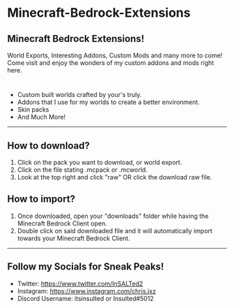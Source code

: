 # Minecraft-Bedrock-Extensions
Minecraft Bedrock Extensions!
-
World Exports, Interesting Addons, Custom Mods and many more to come!
Come visit and enjoy the wonders of my custom addons and mods right here.
#

 - Custom built worlds crafted by your's truly.
 - Addons that I use for my worlds to create a better environment.
 - Skin packs
 - And Much More!

--------------------------------------------------------------------------------
How to download?
-
1. Click on the pack you want to download, or world export.
2. Click on the file stating .mcpack or .mcworld.
3. Look at the top right and click "raw" OR click the download raw file.

How to import?
-
1. Once downloaded, open your "downloads" folder while having the Minecraft Bedrock Client open.
2. Double click on said downloaded file and it will automatically import towards your Minecraft Bedrock Client.
--------------------------------------------------------------------------------
Follow my Socials for Sneak Peaks!
-
- Twitter:
https://www.twitter.com/InSALTed2
- Instagram:
https://www.instagram.com/chris.jxz
- Discord Username:
itsinsulted or Insulted#5012
